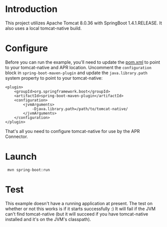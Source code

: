 # Introduction

This project utilizes Apache Tomcat 8.0.36 with SpringBoot 1.4.1.RELEASE. It also uses a local tomcat-native build.

# Configure

Before you can run the example, you'll need to update the [pom.xml](./pom.xml) to point to your tomcat-native and APR location. Uncomment the `configuration` block in `spring-boot-maven-plugin` and update the `java.library.path` system property to point to your tomcat-native:

```
<plugin>
    <groupId>org.springframework.boot</groupId>
    <artifactId>spring-boot-maven-plugin</artifactId>
    <configuration>
        <jvmArguments>
            -Djava.library.path=/path/to/tomcat-native/
        </jvmArguments>
    </configuration>
</plugin>
```

That's all you need to configure tomcat-native for use by the APR Connector.

# Launch

     mvn spring-boot:run

# Test

This example doesn't have a running application at present. The test on whether or not this works is if it starts successfully :) It will fail if the JVM can't find tomcat-native (but it will succeed if you have tomcat-native installed and it's on the JVM's classpath).
